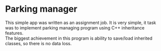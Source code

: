 # Parking manager

This simple app was written as an assignment job. It is very simple, it task was to implement parking managing program using C++ inheritance features.  
The biggest achievement in this program is ability to save/load inherited classes, so there is no data loss.
